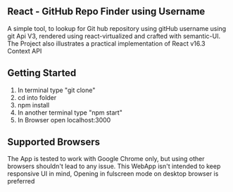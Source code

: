 ## React - GitHub Repo Finder using Username
A simple tool, to lookup for Git hub repository using gitHub username using git Api V3, rendered using react-virtualized and crafted with semantic-UI. The Project also illustrates a practical implementation of React v16.3 Context API

## Getting Started 
1. In terminal type "git clone" 
2. cd into folder
3. npm install
4. In another terminal type "npm start"
5. In Browser open localhost:3000

## Supported Browsers
The App is tested to work with Google Chrome only, but using other browsers shouldn't lead to any issue. This WebApp isn't intended to keep responsive UI in mind, Opening in fulscreen mode on desktop browser is preferred
